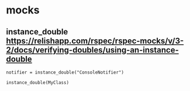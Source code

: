 # mocks

## instance_double https://relishapp.com/rspec/rspec-mocks/v/3-2/docs/verifying-doubles/using-an-instance-double
```
notifier = instance_double("ConsoleNotifier")

instance_double(MyClass)

```
